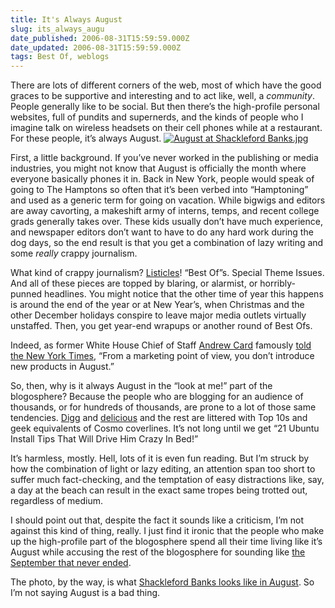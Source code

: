 ```yaml
---
title: It's Always August
slug: its_always_augu
date_published: 2006-08-31T15:59:59.000Z
date_updated: 2006-08-31T15:59:59.000Z
tags: Best Of, weblogs
---
```


There are lots of different corners of the web, most of which have the good graces to be supportive and interesting and to act like, well, a *community*. People generally like to be social. But then there’s the high-profile personal websites, full of pundits and supernerds, and the kinds of people who I imagine talk on wireless headsets on their cell phones while at a restaurant. For these people, it’s always August.
[![August at Shackleford Banks.jpg](http://www.dashes.com/anil/images/august-shackleford-banks.jpg)](http://www.flickr.com/photos/steveb/220474826/)

First, a little background. If you’ve never worked in the publishing or media industries, you might not know that August is officially the month where everyone basically phones it in. Back in New York, people would speak of going to The Hamptons so often that it’s been verbed into “Hamptoning” and used as a generic term for going on vacation. While bigwigs and editors are away cavorting, a makeshift army of interns, temps, and recent college grads generally takes over. These kids usually don’t have much experience, and newspaper editors don’t want to have to do any hard work during the dog days, so the end result is that you get a combination of lazy writing and some *really* crappy journalism.

What kind of crappy journalism? [Listicles](http://www.doubletongued.org/index.php/dictionary/listicle/)! “Best Of”s. Special Theme Issues. And all of these pieces are topped by blaring, or alarmist, or horribly-punned headlines. You might notice that the other time of year this happens is around the end of the year or at New Year’s, when Christmas and the other December holidays conspire to leave major media outlets virtually unstaffed. Then, you get year-end wrapups or another round of Best Ofs.

Indeed, as former White House Chief of Staff [Andrew Card](http://en.wikipedia.org/wiki/Andrew_Card) famously [told the New York Times](http://www.nytimes.com/2002/09/07/politics/07STRA.html), “From a marketing point of view, you don’t introduce new products in August.”

So, then, why is it always August in the “look at me!” part of the blogosphere? Because the people who are blogging for an audience of thousands, or for hundreds of thousands, are prone to a lot of those same tendencies. [Digg](http://www.digg.com/) and [delicious](http://www.del.icio.us/) and the rest are littered with Top 10s and geek equivalents of Cosmo coverlines. It’s not long until we get “21 Ubuntu Install Tips That Will Drive Him Crazy In Bed!”

It’s harmless, mostly. Hell, lots of it is even fun reading. But I’m struck by how the combination of light or lazy editing, an attention span too short to suffer much fact-checking, and the temptation of easy distractions like, say, a day at the beach can result in the exact same tropes being trotted out, regardless of medium.

I should point out that, despite the fact it sounds like a criticism, I’m not against this kind of thing, really. I just find it ironic that the people who make up the high-profile part of the blogosphere spend all their time living like it’s August while accusing the rest of the blogosphere for sounding like [the September that never ended](http://en.wikipedia.org/wiki/Eternal_September).

The photo, by the way, is what [Shackleford Banks looks like in August](http://www.flickr.com/photos/steveb/220474826/). So I’m not saying August is a bad thing.
